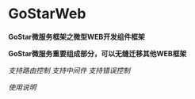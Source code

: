 # GoStarWeb
**GoStar微服务框架之微型WEB开发组件框架**

**GoStar微服务重要组成部分，可以无缝迁移其他WEB框架**

*支持路由控制*
*支持中间件*
*支持错误控制*

*使用说明*
